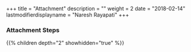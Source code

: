 +++
title = "Attachment"
description = ""
weight = 2
date = "2018-02-14"
lastmodifierdisplayname = "Naresh Rayapati"
+++

### Attachment Steps

{{% children depth="2" showhidden="true" %}}
